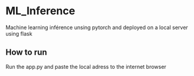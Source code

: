 # ML_Inference
Machine learning inférence unsing pytorch and deployed on a local server using flask


## How to run
Run the app.py and paste the local adress to the internet browser
